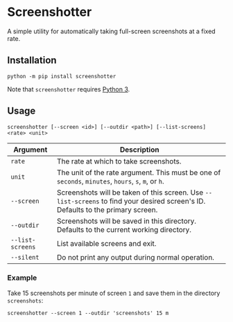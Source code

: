 # Screenshotter

A simple utility for automatically taking full-screen screenshots at a fixed rate.

## Installation

```
python -m pip install screenshotter
```

Note that `screenshotter` requires [Python 3](https://www.python.org/downloads/).

## Usage

```
screenshotter [--screen <id>] [--outdir <path>] [--list-screens] <rate> <unit>
```

|Argument|Description|
|--------|-----------|
|`rate`|The rate at which to take screenshots.|
|`unit`|The unit of the rate argument. This must be one of `seconds`, `minutes`, `hours`, `s`, `m`, or `h`.|
|`--screen`|Screenshots will be taken of this screen. Use `--list-screens` to find your desired screen's ID. Defaults to the primary screen.|
|`--outdir`|Screenshots will be saved in this directory. Defaults to the current working directory.|
|`--list-screens`|List available screens and exit.|
|`--silent`|Do not print any output during normal operation.|

### Example

Take 15 screenshots per minute of screen `1` and save them in the directory `screenshots`:

```
screenshotter --screen 1 --outdir 'screenshots' 15 m
```
